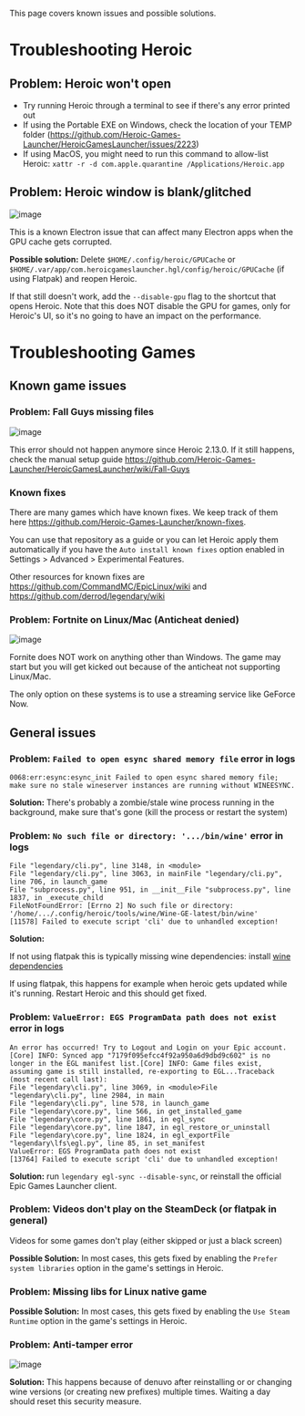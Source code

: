 This page covers known issues and possible solutions.

# Troubleshooting Heroic

## Problem: Heroic won't open

- Try running Heroic through a terminal to see if there's any error printed out
- If using the Portable EXE on Windows, check the location of your TEMP folder (https://github.com/Heroic-Games-Launcher/HeroicGamesLauncher/issues/2223)
- If using MacOS, you might need to run this command to allow-list Heroic: `xattr -r -d com.apple.quarantine /Applications/Heroic.app`

## Problem: Heroic window is blank/glitched

![image](https://github.com/Heroic-Games-Launcher/HeroicGamesLauncher/assets/188464/1f5d7a1a-969d-43f1-84dd-d52b31642ab3)

This is a known Electron issue that can affect many Electron apps when the GPU cache gets corrupted.

**Possible solution:**
Delete `$HOME/.config/heroic/GPUCache` or `$HOME/.var/app/com.heroicgameslauncher.hgl/config/heroic/GPUCache` (if using Flatpak) and reopen Heroic.

If that still doesn't work, add the `--disable-gpu` flag to the shortcut that opens Heroic. Note that this does NOT disable the GPU for games, only for Heroic's UI, so it's no going to have an impact on the performance.


# Troubleshooting Games

## Known game issues

### Problem: Fall Guys missing files

![image](https://github.com/Heroic-Games-Launcher/HeroicGamesLauncher/assets/188464/adfd8d7b-5942-4e1f-b5e4-6c9f07f3854c)

This error should not happen anymore since Heroic 2.13.0. If it still happens, check the manual setup guide https://github.com/Heroic-Games-Launcher/HeroicGamesLauncher/wiki/Fall-Guys

### Known fixes

There are many games which have known fixes. We keep track of them here https://github.com/Heroic-Games-Launcher/known-fixes.

You can use that repository as a guide or you can let Heroic apply them automatically if you have the `Auto install known fixes` option enabled in Settings > Advanced > Experimental Features.

Other resources for known fixes are https://github.com/CommandMC/EpicLinux/wiki and https://github.com/derrod/legendary/wiki


### Problem: Fortnite on Linux/Mac (Anticheat denied)

![image](https://github.com/Heroic-Games-Launcher/HeroicGamesLauncher/assets/188464/0fcea71d-a137-4ff4-b6ea-611c884371ee)

Fornite does NOT work on anything other than Windows. The game may start but you will get kicked out because of the anticheat not supporting Linux/Mac.

The only option on these systems is to use a streaming service like GeForce Now.


## General issues

### Problem: `Failed to open esync shared memory file` error in logs

`0068:err:esync:esync_init Failed to open esync shared memory file; make sure no stale wineserver instances are running without WINEESYNC.`

**Solution:** There's probably a zombie/stale wine process running in the background, make sure that's gone (kill the process or restart the system)


### Problem: `No such file or directory: '.../bin/wine'` error in logs

```
File "legendary/cli.py", line 3148, in <module>
File "legendary/cli.py", line 3063, in mainFile "legendary/cli.py", line 706, in launch_game
File "subprocess.py", line 951, in __init__File "subprocess.py", line 1837, in _execute_child
FileNotFoundError: [Errno 2] No such file or directory: '/home/.../.config/heroic/tools/wine/Wine-GE-latest/bin/wine'
[11578] Failed to execute script 'cli' due to unhandled exception!
```

**Solution:**

If not using flatpak this is typically missing wine dependencies: install [wine dependencies](https://discord.com/channels/812703221789097985/1044301598018515105/1044301598018515105)

If using flatpak, this happens for example when heroic gets updated while it's running. Restart Heroic and this should get fixed.


### Problem: `ValueError: EGS ProgramData path does not exist` error in logs

```
An error has occurred! Try to Logout and Login on your Epic account.
[Core] INFO: Synced app "7179f095efcc4f92a950a6d9dbd9c602" is no longer in the EGL manifest list.[Core] INFO: Game files exist, assuming game is still installed, re-exporting to EGL...Traceback (most recent call last):
File "legendary\cli.py", line 3069, in <module>File "legendary\cli.py", line 2984, in main
File "legendary\cli.py", line 578, in launch_game
File "legendary\core.py", line 566, in get_installed_game
File "legendary\core.py", line 1861, in egl_sync
File "legendary\core.py", line 1847, in egl_restore_or_uninstall
File "legendary\core.py", line 1824, in egl_exportFile "legendary\lfs\egl.py", line 85, in set_manifest
ValueError: EGS ProgramData path does not exist
[13764] Failed to execute script 'cli' due to unhandled exception!
```

**Solution:** run `legendary egl-sync --disable-sync`, or reinstall the official Epic Games Launcher client.


### Problem: Videos don't play on the SteamDeck (or flatpak in general)

Videos for some games don't play (either skipped or just a black screen)

**Possible Solution:** In most cases, this gets fixed by enabling the `Prefer system libraries` option in the game's settings in Heroic.


### Problem: Missing libs for Linux native game

**Possible Solution:** In most cases, this gets fixed by enabling the `Use Steam Runtime` option in the game's settings in Heroic.


### Problem: Anti-tamper error

![image](https://github.com/Heroic-Games-Launcher/HeroicGamesLauncher/assets/188464/066f2227-95af-4886-96db-41c966ebf508)

**Solution:** This happens because of denuvo after reinstalling or or changing wine versions (or creating new prefixes) multiple times. Waiting a day should reset this security measure.